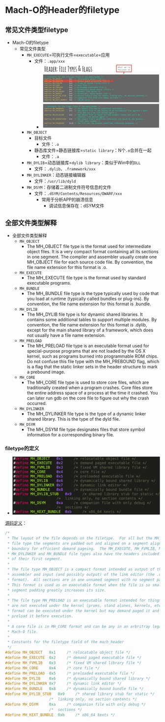 # Mach-O的Header的filetype

## 常见文件类型filetype

* Mach-O的filetype
  * 常见文件类型
    * `MH_EXECUTE`=可执行文件=`executable`=应用
      * 文件：`.app/xxx`
        * ![macho_headers_filetype_flags](../../../assets/img/macho_headers_filetype_flags.png)
    * `MH_OBJECT`
      * 目标文件
        * 文件：`.o`
      * 静态库文件=静态链接库=`static library`：N个`.o`合并在一起
        * 文件：`.a`
    * `MH_DYLIB`=动态链接库=`dylib library`：类似于Win中的`DLL`
      * 文件：`.dylib`、`.framework/xxx`
    * `MH_DYLINKER`：动态链接编辑器
      * 文件：`/usr/lib/dyld`
    * `MH_DSYM`：存储着二进制文件符号信息的文件
      * 文件：`.dSYM/Contents/Resources/DWARF/xxx`
        * 常用于分析APP的崩溃信息
          * 调试信息保存在：dSYM文件

## 全部文件类型解释

* 全部文件类型解释
  * `MH_OBJECT`
    * The MH_OBJECT file type is the format used for intermediate object files. It is a very compact format containing all its sections in one segment. The compiler and assembler usually create one MH_OBJECT file for each source code file. By convention, the file name extension for this format is .o.
  * `MH_EXECUTE`
    * The MH_EXECUTE file type is the format used by standard executable programs.
  * `MH_BUNDLE`
    * The MH_BUNDLE file type is the type typically used by code that you load at runtime (typically called bundles or plug-ins). By convention, the file name extension for this format is .bundle.
  * `MH_DYLIB`
    * The MH_DYLIB file type is for dynamic shared libraries. It contains some additional tables to support multiple modules. By convention, the file name extension for this format is .dylib, except for the main shared library of a framework, which does not usually have a file name extension.
  * `MH_PRELOAD`
    * The MH_PRELOAD file type is an executable format used for special-purpose programs that are not loaded by the OS X kernel, such as programs burned into programmable ROM chips. Do not confuse this file type with the MH_PREBOUND flag, which is a flag that the static linker sets in the header structure to mark a prebound image.
  * `MH_CORE`
    * The MH_CORE file type is used to store core files, which are traditionally created when a program crashes. Core files store the entire address space of a process at the time it crashed. You can later run gdb on the core file to figure out why the crash occurred.
  * `MH_DYLINKER`
    * The MH_DYLINKER file type is the type of a dynamic linker shared library. This is the type of the dyld file.
  * `MH_DSYM`
    * The MH_DSYM file type designates files that store symbol information for a corresponding binary file.

### filetype的定义

* ![mach_o_format_files](../../../assets/img/mach_o_format_files.jpg)

[源码定义](https://opensource.apple.com/source/xnu/xnu-2050.18.24/EXTERNAL_HEADERS/mach-o/loader.h)：

```c
/*
 * The layout of the file depends on the filetype.  For all but the MH_OBJECT
 * file type the segments are padded out and aligned on a segment alignment
 * boundary for efficient demand pageing.  The MH_EXECUTE, MH_FVMLIB, MH_DYLIB,
 * MH_DYLINKER and MH_BUNDLE file types also have the headers included as part
 * of their first segment.
 * 
 * The file type MH_OBJECT is a compact format intended as output of the
 * assembler and input (and possibly output) of the link editor (the .o
 * format).  All sections are in one unnamed segment with no segment padding. 
 * This format is used as an executable format when the file is so small the
 * segment padding greatly increases its size.
 *
 * The file type MH_PRELOAD is an executable format intended for things that
 * are not executed under the kernel (proms, stand alones, kernels, etc).  The
 * format can be executed under the kernel but may demand paged it and not
 * preload it before execution.
 *
 * A core file is in MH_CORE format and can be any in an arbritray legal
 * Mach-O file.
 *
 * Constants for the filetype field of the mach_header
 */
#define	MH_OBJECT	0x1		/* relocatable object file */
#define	MH_EXECUTE	0x2		/* demand paged executable file */
#define	MH_FVMLIB	0x3		/* fixed VM shared library file */
#define	MH_CORE		0x4		/* core file */
#define	MH_PRELOAD	0x5		/* preloaded executable file */
#define	MH_DYLIB	0x6		/* dynamically bound shared library */
#define	MH_DYLINKER	0x7		/* dynamic link editor */
#define	MH_BUNDLE	0x8		/* dynamically bound bundle file */
#define	MH_DYLIB_STUB	0x9		/* shared library stub for static */
					/*  linking only, no section contents */
#define	MH_DSYM		0xa		/* companion file with only debug */
					/*  sections */
#define	MH_KEXT_BUNDLE	0xb		/* x86_64 kexts */
```